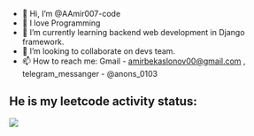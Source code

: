 - 👋 Hi, I’m @AAmir007-code
- 👀 I love Programming
- 🌱 I’m currently learning backend web development in Django framework.
- 💞️ I’m looking to collaborate on devs team.
- 📫 How to reach me: Gmail - amirbekaslonov00@gmail.com , telegram_messanger - @anons_0103

<!---
AAmir007-code/AAmir007-code is a ✨ special ✨ repository because its `README.md` (this file) appears on your GitHub profile.
You can click the Preview link to take a look at your changes.
--->
## He is my leetcode activity status:
![](https://leetcard.jacoblin.cool/anonscr00?theme=forest&font=Darker%20Grotesque&ext=activity)
